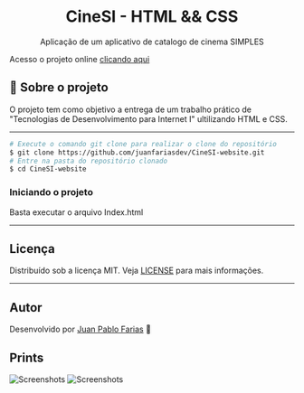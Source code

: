 <h1 align="center">
    CineSI - HTML && CSS
</h1>
<p align="center">Aplicação de um aplicativo de catalogo de cinema SIMPLES</p>

Acesso o projeto online [clicando aqui](https://juanfariasdev.github.io/CineSI-website/)

## 🎯 Sobre o projeto

O projeto tem como objetivo a entrega de um trabalho prático de "Tecnologias de Desenvolvimento para Internet I" ultilizando HTML e CSS.

---

```bash
# Execute o comando git clone para realizar o clone do repositório
$ git clone https://github.com/juanfariasdev/CineSI-website.git
# Entre na pasta do repositório clonado
$ cd CineSI-website
```

### **Iniciando o projeto**

Basta executar o arquivo Index.html

---

## Licença

Distribuído sob a licença MIT. Veja [LICENSE](LICENSE) para mais informações.

---

## Autor

Desenvolvido por [Juan Pablo Farias](https://juanpablofarias.com/) 👋

## Prints

![Screenshots](screenshots/print1.jpg)
![Screenshots](screenshots/print2.jpg)

